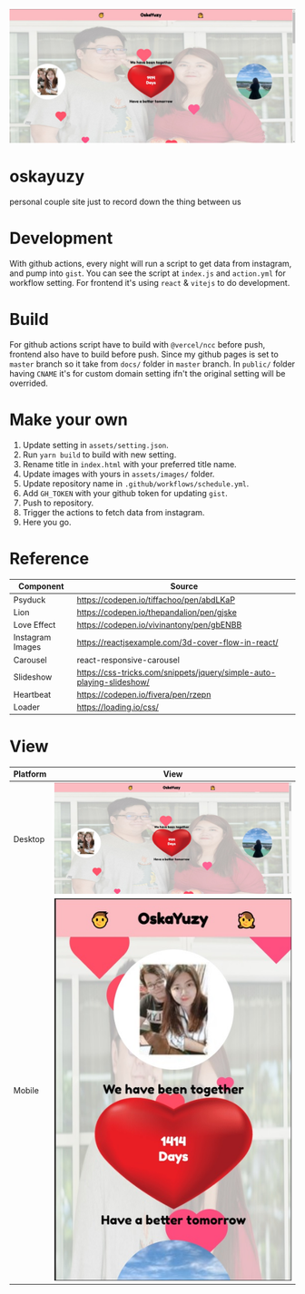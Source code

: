 ![desktop](./desktop-view.jpg)

# oskayuzy

personal couple site just to record down the thing between us

# Development

With github actions, every night will run a script to get data from instagram, and pump into `gist`. You can see the script at `index.js` and `action.yml` for workflow setting. For frontend it's using `react` & `vitejs` to do development.

# Build

For github actions script have to build with `@vercel/ncc` before push, frontend also have to build before push. Since my github pages is set to `master` branch so it take from `docs/` folder in `master` branch. In `public/` folder having `CNAME` it's for custom domain setting ifn't the original setting will be overrided.

# Make your own

1. Update setting in `assets/setting.json`.
2. Run `yarn build` to build with new setting.
3. Rename title in `index.html` with your preferred title name.
4. Update images with yours in `assets/images/` folder.
5. Update repository name in `.github/workflows/schedule.yml`. 
6. Add `GH_TOKEN` with your github token for updating `gist`.
7. Push to repository.
8. Trigger the actions to fetch data from instagram.
9. Here you go.

# Reference

| Component        | Source                                                                |
| ---------------- | --------------------------------------------------------------------- |
| Psyduck          | https://codepen.io/tiffachoo/pen/abdLKaP                              |
| Lion             | https://codepen.io/thepandalion/pen/gjske                             |
| Love Effect      | https://codepen.io/vivinantony/pen/gbENBB                             |
| Instagram Images | https://reactjsexample.com/3d-cover-flow-in-react/                    |
| Carousel         | react-responsive-carousel                                             |
| Slideshow        | https://css-tricks.com/snippets/jquery/simple-auto-playing-slideshow/ |
| Heartbeat        | https://codepen.io/fivera/pen/rzepn                                   |
| Loader           | https://loading.io/css/                                               |

# View

| Platform | View                           |
| -------- | ------------------------------ |
| Desktop  | ![desktop](./desktop-view.jpg) |
| Mobile   | ![mobile](./mobile-view.jpg)   |